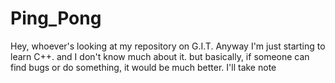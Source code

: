 # Ping_Pong

Hey, whoever's looking at my repository on G.I.T. Anyway 
I'm just starting to learn C++.
and I don't know much about it. 
but basically, if someone can find bugs or do something, it would be much better. 
I'll take note
